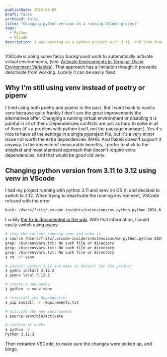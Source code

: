 ```yaml
---
publishDate: 2024-05-05
draft: false
archived: false
title: "Changing python version in a running VSCode project"
tags:
  - Python
  - VSCode
description: I was working on a python project with 3.11, and then found out I needed to upgrade to 3.12. Tried to deactivate my current venv, but VScode wouldn't let me - it threw a "Permission denied" error. The solution was pretty straightforward.
---
```


VSCode is doing some fancy background work to automatically activate virtual environments, (see: [Activate Environments in Terminal Using Environment Variables](https://github.com/microsoft/vscode-python/wiki/Activate-Environments-in-Terminal-Using-Environment-Variables)). That approach has a limitation though: it prevents deactivate from working. Luckily it can be easily fixed

## Why I'm still using venv instead of poetry or pipenv

I tried using both poetry and pipenv in the past. But I went back to vanilla venv because quite frankly I don't see the great improvements the alternatives offer. Changing a running virtual environment or disabling it is painful in all of them. Dependencies conflicts are just as hard to solve in all of them (it's a problem with python itself, not the package manager). Yes it's nice to have all the settings in a single pyproject file, but it's a very minor issue not worth the extra dependencies IMHO. And flake8 doesn't support it anyway. In the absence of measurable benefits, I prefer to stick to the simplest and most standard approach that doesn't require extra dependencies. And that would be good old venv.

## Changing python version from 3.11 to 3.12 using venv in VScode

I had my project running with python 3.11 and venv on OS X, and decided to switch to 3.12. When trying to deactivate the running environment, VSCode refused with the error

```bash
bash: /Users/fritz/.vscode-insiders/extensions/ms-python.python-2024.6.0/python_files/deactivate/bash/deactivate: Permission denied
```

Luckily [the fix is documented in the wiki](https://github.com/microsoft/vscode-python/wiki/Fixing-%22deactivate%22-command-for-Virtual-Environments). With that information, I could easily switch using [pyenv](https://github.com/pyenv/pyenv?tab=readme-ov-file#installation)

```bash
# stop the current running venv and nuke it
❯ source /Users/fritz/.vscode-insiders/extensions/ms-python.python-2024.6.0/python_files/deactivate/bash/deactivate
grep: /bin/envVars.txt: No such file or directory
grep: /bin/envVars.txt: No such file or directory
grep: /bin/envVars.txt: No such file or directory
❯ rm -rf venv

# install python 3.12 and make it default for the project
❯ pyenv install 3.12.2
❯ pyenv local 3.12.2

# create a new pyenv
❯ python -m venv venv

# reinstall the dependencies
❯ pip install -r requirements.txt

# activate the new environment
❯ source venv/bin/activate

# confirm it works
❯ python -V
Python 3.12.3
```

Then restarted VSCode, to make sure the changes were picked up, and bingo.
